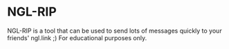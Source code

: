 # NGL-RIP
NGL-RIP is a tool that can be used to send lots of messages quickly to your friends' ngl.link ;) For educational purposes only. 
